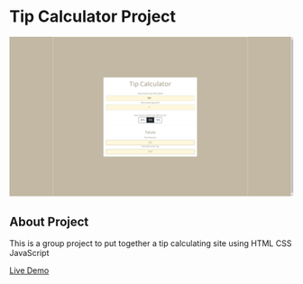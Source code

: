 # Tip Calculator Project

![screenshot](/assets/img/tip-calculator.png)

## About Project
This is a group project to put together a tip calculating site using HTML CSS JavaScript

[Live Demo](https://jaimiegarcia.github.io/Tip-Calculator-Project/
)

